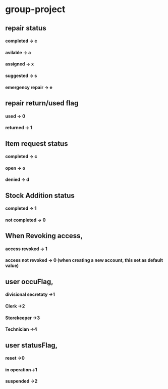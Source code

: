 # group-project
## repair status
#### completed -> c
#### avilable -> a
#### assigned -> x
#### suggested -> s
#### emergency repair -> e



## repair return/used flag
####  used -> 0
####  returned -> 1


## Item request status
#### completed -> c
#### open -> o
#### denied -> d

## Stock Addition status
#### completed -> 1
#### not completed -> 0


## When Revoking access, 
#### access revoked -> 1
#### access not revoked -> 0  (when creating a new account, this set as default value)

## user occuFlag,
#### divisional secretaty ->1
#### Clerk ->2
#### Storekeeper ->3
#### Technician ->4



## user statusFlag,
#### reset ->0
#### in operation->1
#### suspended ->2


